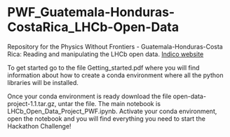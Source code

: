 # PWF_Guatemala-Honduras-CostaRica_LHCb-Open-Data

Repository for the Physics Without Frontiers - Guatemala-Honduras-Costa Rica: Reading and manipulating  the LHCb open data.
[Indico website](https://indico.ictp.it/event/10914/)

To get started go to the file Getting_started.pdf where you will find information about how to create a conda environment where all the python libraries will be installed.

Once your conda environment is ready download the file open-data-project-1.1.tar.gz, untar the file. The main notebook is LHCb_Open_Data_Project_PWF.ipynb. Activate your conda environment, open the notebook and you will find everything you need to start the Hackathon Challenge!
